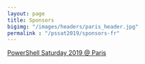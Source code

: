 ```yaml
---
layout: page
title: Sponsors
bigimg: "/images/headers/paris_header.jpg"
permalink : "/pssat2019/sponsors-fr"
---
```


[PowerShell Saturday 2019 @ Paris](/powershellsat-2019)